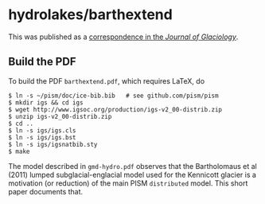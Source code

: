 hydrolakes/barthextend
======================

This was published as a [correspondence in the _Journal of Glaciology_](https://www.igsoc.org/journal/60/222/t14j075.pdf).


Build the PDF
-------------

To build the PDF `barthextend.pdf`, which requires LaTeX, do

    $ ln -s ~/pism/doc/ice-bib.bib   # see github.com/pism/pism
    $ mkdir igs && cd igs
    $ wget http://www.igsoc.org/production/igs-v2_00-distrib.zip
    $ unzip igs-v2_00-distrib.zip
    $ cd ..
    $ ln -s igs/igs.cls
    $ ln -s igs/igs.bst
    $ ln -s igs/igsnatbib.sty
    $ make

The model described in `gmd-hydro.pdf` observes that the Bartholomaus et al (2011) lumped subglacial-englacial model used for the Kennicott glacier is a motivation (or reduction) of the main PISM `distributed` model.  This short paper documents that.

